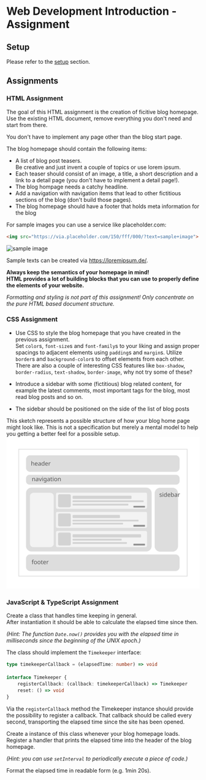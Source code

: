 # Web Development Introduction - Assignment

## Setup

Please refer to the [setup](./SETUP.md) section.

## Assignments

### HTML Assignment

The goal of this HTML assignment is the creation of ficitive blog homepage. Use the existing HTML document, remove everything you don't need and start from there.

You don't have to implement any page other than the blog start page.

The blog homepage should contain the following items:

* A list of blog post teasers.  
  Be creative and just invent a couple of topics or use lorem ipsum.
* Each teaser should consist of an image, a title, a short description and a link to a detail page (you don't have to implement a detail page!).
* The blog hompage needs a catchy headline.
* Add a navigation with navigation items that lead to other fictitious sections of the blog (don't build those pages).
* The blog homepage should have a footer that holds meta information for the blog

For sample images you can use a service like placeholder.com:  

```html
<img src="https://via.placeholder.com/150/fff/000/?text=sample+image">
```

![sample image](https://via.placeholder.com/150/f00/000/?text=sample+image)

Sample texts can be created via <https://loremipsum.de/>.

__Always keep the semantics of your homepage in mind!  
HTML provides a lot of building blocks that you can use to properly define the elements of your website.__

_Formatting and styling is not part of this assignment! Only concentrate on the pure HTML based document structure._

### CSS Assignment

* Use CSS to style the blog homepage that you have created in the previous assignment.  
  Set `color`s, `font-size`s and `font-family`s to your liking and assign proper spacings to adjacent elements using `padding`s and `margin`s. Utilize `border`s and `background-color`s to offset elements from each other.  
  There are also a couple of interesting CSS features like `box-shadow`, `border-radius`, `text-shadow`, `border-image`, why not try some of these?

* Introduce a sidebar with some (fictitious) blog related content, for example the latest comments, most important tags for the blog, most read blog posts and so on.

* The sidebar should be positioned on the side of the list of blog posts

This sketch represents a possible structure of how your blog home page might look like. This is not a specification but merely a mental model to help you getting a better feel for a possible setup.
![sketch](./media/sketch_web.svg)

### JavaScript & TypeScript Assignment

Create a class that handles time keeping in general.  
After instantiation it should be able to calculate the elapsed time since then.

_(Hint: The function `Date.now()` provides you with the elapsed time in milliseconds since the beginning of the UNIX epoch.)_

The class should implement the `Timekeeper` interface:

```ts
type timekeeperCallback = (elapsedTime: number) => void

interface Timekeeper {
    registerCallback: (callback: timekeeperCallback) => Timekeeper
    reset: () => void
}
```

Via the `registerCallback` method the Timekeeper instance should provide the possibility to register a callback. That callback should be called every second, transporting the elapsed time since the site has been opened.

Create a instance of this class whenever your blog homepage loads.
Register a handler that prints the elapsed time into the header of the blog homepage.

_(Hint: you can use `setInterval` to periodically execute a piece of code.)_

Format the elapsed time in readable form (e.g. 1min 20s).

